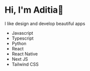 # Hi, I'm Aditia👋
I like design and develop beautiful apps

* Javascript
* Typescript
* Python
* React
* React Native
* Next JS
* Tailwind CSS
